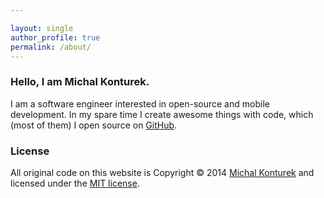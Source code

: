 ```yaml
---

layout: single
author_profile: true
permalink: /about/
---
```


### Hello, I am Michal Konturek.

I am a software engineer interested in open-source and mobile development. 
In my spare time I create awesome things with code, which (most of them) I open source on [GitHub][MK].

[MK]:https://github.com/michalkonturek

<!-- <p class="message">
  
</p> -->

### License

All original code on this website is Copyright © 2014 [Michal Konturek][ME] and licensed under the [MIT license][MIT].

[ME]:http:/michal.codes 
[MIT]:http://opensource.org/comment/935

